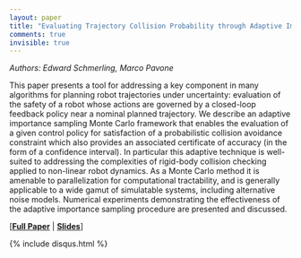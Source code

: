 ```yaml
---
layout: paper
title: "Evaluating Trajectory Collision Probability through Adaptive Importance Sampling for Safe Motion Planning"
comments: true
invisible: true
---
```


<p class="text-left"><i>Authors: Edward Schmerling, Marco Pavone</i></p>

This paper presents a tool for addressing a key component in many algorithms for planning robot trajectories under uncertainty: evaluation of the safety of a robot whose actions are governed by a closed-loop feedback policy near a nominal planned trajectory. We describe an adaptive importance sampling Monte Carlo framework that enables the evaluation of a given control policy for satisfaction of a probabilistic collision avoidance constraint which also provides an associated certificate of accuracy (in the form of a confidence interval). In particular this adaptive technique is well-suited to addressing the complexities of rigid-body collision checking applied to non-linear robot dynamics. As a Monte Carlo method it is amenable to parallelization for computational tractability, and is generally applicable to a wide gamut of simulatable systems, including alternative noise models. Numerical experiments demonstrating the effectiveness of the adaptive importance sampling procedure are presented and discussed.

[<b><a href="/static/papers/28.pdf">Full Paper</a></b> \| <b><a href="/static/slides/28.mp4">Slides</a></b>]

{% include disqus.html %}